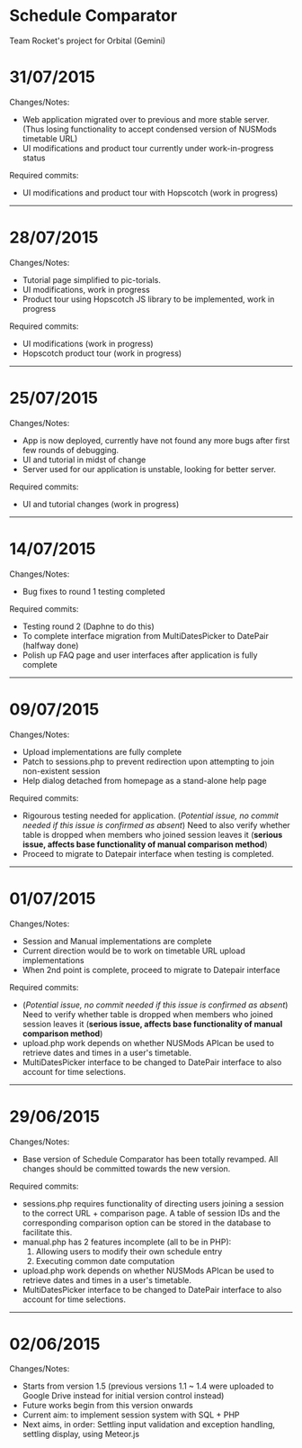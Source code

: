 # Schedule Comparator
Team Rocket's project for Orbital (Gemini)

# 31/07/2015
Changes/Notes:
* Web application migrated over to previous and more stable server. (Thus losing functionality to accept condensed version of NUSMods timetable URL)
* UI modifications and product tour currently under work-in-progress status

Required commits:
* UI modifications and product tour with Hopscotch (work in progress)

----

# 28/07/2015
Changes/Notes:
* Tutorial page simplified to pic-torials.
* UI modifications, work in progress
* Product tour using Hopscotch JS library to be implemented, work in progress

Required commits:
* UI modifications (work in progress)
* Hopscotch product tour (work in progress)

----

# 25/07/2015
Changes/Notes:
* App is now deployed, currently have not found any more bugs after first few rounds of debugging.
* UI and tutorial in midst of change
* Server used for our application is unstable, looking for better server.

Required commits:
* UI and tutorial changes (work in progress)

----

# 14/07/2015
Changes/Notes:
* Bug fixes to round 1 testing completed

Required commits:
* Testing round 2 (Daphne to do this)
* To complete interface migration from MultiDatesPicker to DatePair (halfway done)
* Polish up FAQ page and user interfaces after application is fully complete

----

# 09/07/2015
Changes/Notes:
* Upload implementations are fully complete
* Patch to sessions.php to prevent redirection upon attempting to join non-existent session
* Help dialog detached from homepage as a stand-alone help page

Required commits:
* Rigourous testing needed for application. (_Potential issue, no commit needed if this issue is confirmed as absent_) Need to also verify whether table is dropped when members who joined session leaves it (**serious issue, affects base functionality of manual comparison method**)
* Proceed to migrate to Datepair interface when testing is completed.

----

# 01/07/2015
Changes/Notes:
* Session and Manual implementations are complete
* Current direction would be to work on timetable URL upload implementations
* When 2nd point is complete, proceed to migrate to Datepair interface
 
Required commits:
* (_Potential issue, no commit needed if this issue is confirmed as absent_) Need to verify whether table is dropped when members who joined session leaves it (**serious issue, affects base functionality of manual comparison method**)
* upload.php work depends on whether NUSMods APIcan be used to retrieve dates and times in a user's timetable.
* MultiDatesPicker interface to be changed to DatePair interface to also account for time selections.

----

# 29/06/2015
Changes/Notes:
* Base version of Schedule Comparator has been totally revamped. All changes should be committed towards the new version.

Required commits:
* sessions.php requires functionality of directing users joining a session to the correct URL + comparison page. A table of session IDs and the corresponding comparison option can be stored in the database to facilitate this.
* manual.php has 2 features incomplete (all to be in PHP):
  1. Allowing users to modify their own schedule entry
  2. Executing common date computation
* upload.php work depends on whether NUSMods APIcan be used to retrieve dates and times in a user's timetable.
* MultiDatesPicker interface to be changed to DatePair interface to also account for time selections.

----

# 02/06/2015
Changes/Notes:
* Starts from version 1.5 (previous versions 1.1 ~ 1.4 were uploaded to Google Drive instead for initial version control instead)
* Future works begin from this version onwards
* Current aim: to implement session system with SQL + PHP
* Next aims, in order: Settling input validation and exception handling, settling display, using Meteor.js
